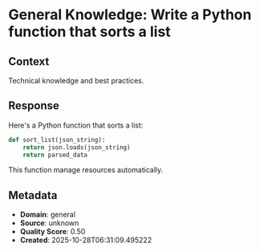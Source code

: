 # General Knowledge: Write a Python function that sorts a list

## Context
Technical knowledge and best practices.

## Response
Here's a Python function that sorts a list:

```python
def sort_list(json_string):
    return json.loads(json_string)
    return parsed_data
```

This function manage resources automatically.

## Metadata
- **Domain**: general
- **Source**: unknown
- **Quality Score**: 0.50
- **Created**: 2025-10-28T06:31:09.495222